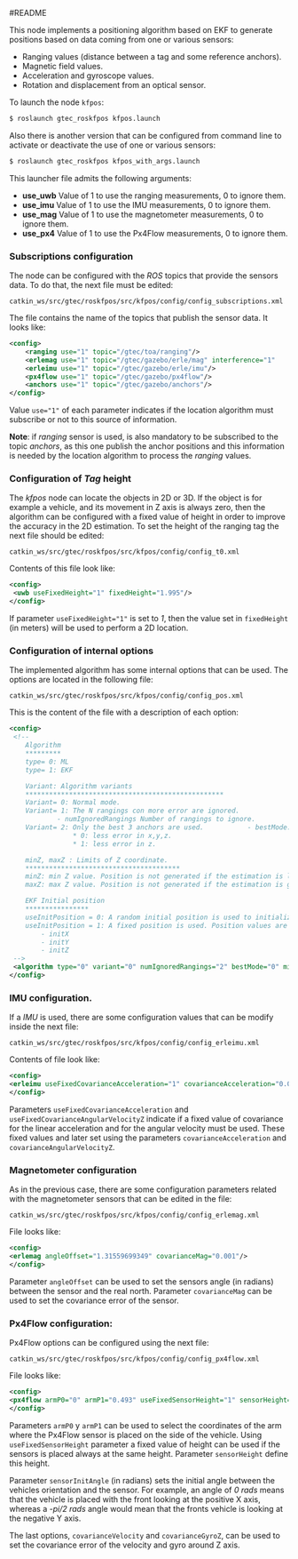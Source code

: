 #README

This node implements a positioning algorithm based on EKF to generate positions based on data coming from one or various sensors:

- Ranging values (distance between a tag and some reference anchors).
- Magnetic field values.
- Acceleration and gyroscope values. 
- Rotation and displacement from an optical sensor.  

To launch the node ```kfpos```:

```bash
$ roslaunch gtec_roskfpos kfpos.launch 
```
Also there is another version that can be configured from command line to activate or deactivate the use of one or various sensors:

```bash
$ roslaunch gtec_roskfpos kfpos_with_args.launch 
```

This launcher file admits the following arguments:

* **use_uwb** Value of 1 to use the ranging measurements, 0 to ignore them.
* **use_imu** Value of 1 to use the IMU measurements, 0 to ignore them.
* **use_mag** Value of 1 to use the magnetometer measurements, 0 to ignore them.
* **use_px4** Value of 1 to use the Px4Flow measurements, 0 to ignore them.

### Subscriptions configuration

The node can be configured with the *ROS* topics that provide the sensors data. To do that, the next file must be edited:

```catkin_ws/src/gtec/roskfpos/src/kfpos/config/config_subscriptions.xml```

The file contains the name of the topics that publish the sensor data. It looks like:

```xml
<config> 	
	<ranging use="1" topic="/gtec/toa/ranging"/>
	<erlemag use="1" topic="/gtec/gazebo/erle/mag" interference="1"   	topicInterference="/gtec/gazebo/erle/maginterfered"/>
	<erleimu use="1" topic="/gtec/gazebo/erle/imu"/>
	<px4flow use="1" topic="/gtec/gazebo/px4flow"/>
	<anchors use="1" topic="/gtec/gazebo/anchors"/>   
</config>
```

Value ```use="1"``` of each parameter indicates if the location algorithm must subscribe or not to this source of information. 

**Note**: if *ranging* sensor is used, is also mandatory to be subscribed to the topic *anchors*, as this one publish the anchor positions and this information is needed by the location algorithm to process the *ranging* values.

### Configuration of *Tag* height

The *kfpos* node can locate the objects in 2D or 3D. If the object is for example a vehicle, and its movement in Z axis is always zero, then the algorithm can be configured with a fixed value of height in order to improve the accuracy in the 2D estimation. To set the height of the ranging tag the next file should be edited:

```catkin_ws/src/gtec/roskfpos/src/kfpos/config/config_t0.xml```

Contents of this file look like:

```xml
<config>
 <uwb useFixedHeight="1" fixedHeight="1.995"/>
</config>
```

If parameter ```useFixedHeight="1"``` is set to *1*, then the value set in  ```fixedHeight``` (in meters) will be used to perform a 2D location.

### Configuration of internal options

The implemented  algorithm has some internal options that can be used. The options are located in the following file:

```catkin_ws/src/gtec/roskfpos/src/kfpos/config/config_pos.xml```

This is the content of the file with a description of each option:

```xml
<config>
 <!--
	Algorithm
	*********
	type= 0: ML
	type= 1: EKF

 	Variant: Algorithm variants
 	**************************************************
 	Variant= 0: Normal mode.
 	Variant= 1: The N rangings con more error are ignored.
 			- numIgnoredRangings Number of rangings to ignore.
 	Variant= 2: Only the best 3 anchors are used. 			- bestMode: Criterion to select the best anchors: 
				* 0: less error in x,y,z. 
				* 1: less error in z.

	minZ, maxZ : Limits of Z coordinate.
	***************************************
	minZ: min Z value. Position is not generated if the estimation is lower.
 	maxZ: max Z value. Position is not generated if the estimation is greater.

	EKF Initial position
	****************
	useInitPosition = 0: A random initial position is used to initialize the algorithm.
	useInitPosition = 1: A fixed position is used. Position values are set using the next parameters: 
		- initX 
		- initY
		- initZ
 -->
 <algorithm type="0" variant="0" numIgnoredRangings="2" bestMode="0" minZ="0.0" maxZ="3.0"  useInitPosition="0" initX="8" initY="0" initZ="2"/>
</config>
```

### IMU configuration.

If a *IMU* is used, there are some configuration values that can be modify inside the next file:

```catkin_ws/src/gtec/roskfpos/src/kfpos/config/config_erleimu.xml```

Contents of file look like:

```xml
<config> 
<erleimu useFixedCovarianceAcceleration="1" covarianceAcceleration="0.01"  useFixedCovarianceAngularVelocityZ="1" covarianceAngularVelocityZ="0.000786"/> 
</config>
```

Parameters ```useFixedCovarianceAcceleration``` and ```useFixedCovarianceAngularVelocityZ``` indicate if a fixed value of covariance for the linear acceleration and for the angular velocity must be used. These fixed values and later set using the parameters ```covarianceAcceleration``` and ```covarianceAngularVelocityZ```.

### Magnetometer configuration

As in the previous case, there are some configuration parameters related with the magnetometer sensors that can be edited in the file:

```catkin_ws/src/gtec/roskfpos/src/kfpos/config/config_erlemag.xml```

File looks like:

```xml
<config>
<erlemag angleOffset="1.31559699349" covarianceMag="0.001"/>
</config>
```

Parameter ```angleOffset``` can be used to set the sensors angle (in radians) between the sensor and the real north. Parameter ```covarianceMag``` can be used to set the covariance error of the sensor.

### Px4Flow configuration:

Px4Flow options can be configured using the next file:

```catkin_ws/src/gtec/roskfpos/src/kfpos/config/config_px4flow.xml```

File looks like:

```xml
<config>
<px4flow armP0="0" armP1="0.493" useFixedSensorHeight="1" sensorHeight="3.0" sensorInitAngle ="-1.570796326794897" covarianceVelocity="0.4" covarianceGyroZ="0.4"/> 
</config>
```

Parameters ```armP0``` y ```armP1``` can be used to select the coordinates of the arm where the Px4Flow sensor is placed on the side of the vehicle. Using ```useFixedSensorHeight``` parameter a fixed value of height can be used if the sensors is placed always at the same height. Parameter ```sensorHeight``` define this height. 

Parameter ```sensorInitAngle``` (in radians) sets the initial angle between the vehicles orientation and the sensor. For example, an angle of *0 rads* means that the vehicle is placed with the front looking at the positive X axis, whereas a *-pi/2 rads* angle would mean that the fronts vehicle is looking at the negative Y axis. 

The last options, ```covarianceVelocity``` and ```covarianceGyroZ```, can be used to set the covariance error of the velocity and gyro around Z axis. 